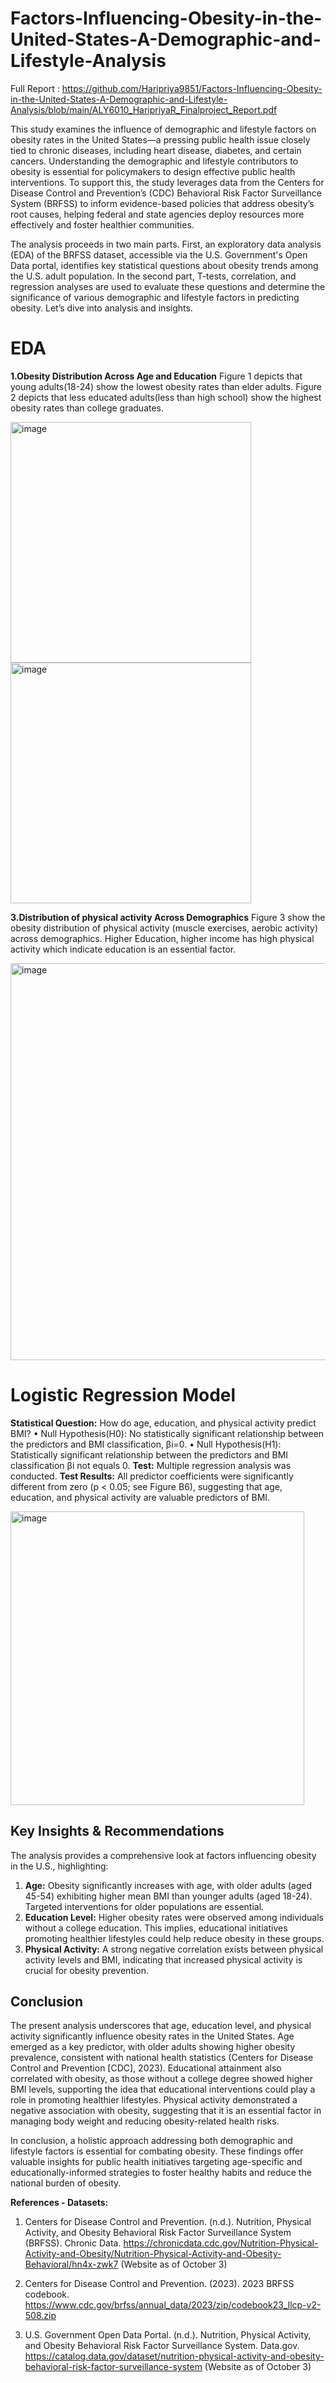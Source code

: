 # Factors-Influencing-Obesity-in-the-United-States-A-Demographic-and-Lifestyle-Analysis

Full Report : https://github.com/Haripriya9851/Factors-Influencing-Obesity-in-the-United-States-A-Demographic-and-Lifestyle-Analysis/blob/main/ALY6010_HaripriyaR_Finalproject_Report.pdf 

This study examines the influence of demographic and lifestyle factors on obesity rates in the
United States—a pressing public health issue closely tied to chronic diseases, including heart
disease, diabetes, and certain cancers. Understanding the demographic and lifestyle contributors
to obesity is essential for policymakers to design effective public health interventions. To support
this, the study leverages data from the Centers for Disease Control and Prevention’s (CDC)
Behavioral Risk Factor Surveillance System (BRFSS) to inform evidence-based policies that
address obesity’s root causes, helping federal and state agencies deploy resources more
effectively and foster healthier communities.

The analysis proceeds in two main parts. First, an exploratory data analysis (EDA) of the BRFSS
dataset, accessible via the U.S. Government's Open Data portal, identifies key statistical
questions about obesity trends among the U.S. adult population. In the second part, T-tests,
correlation, and regression analyses are used to evaluate these questions and determine the
significance of various demographic and lifestyle factors in predicting obesity. Let’s dive into
analysis and insights.

# EDA
**1.Obesity Distribution Across Age and Education**
Figure 1 depicts that young adults(18-24) show the lowest obesity rates than elder adults. Figure 2 depicts that less educated adults(less than high school) show the highest obesity rates than college graduates.

<img width="385" alt="image" src="https://github.com/user-attachments/assets/13d52d16-4bb8-450e-9e5f-c315a32d4583" />
<img width="385" alt="image" src="https://github.com/user-attachments/assets/5858eaa7-8c25-49df-a1c1-541c82f18336" />

                
**3.Distribution of physical activity Across Demographics**
Figure 3 show the obesity distribution of physical activity (muscle exercises, aerobic activity) across demographics. Higher Education, higher income has high physical activity which indicate education is an essential factor.

<img width="635" alt="image" src="https://github.com/user-attachments/assets/43e731c0-eb42-43d4-becc-45bc99b1e812" />


# Logistic Regression Model
**Statistical Question:** How do age, education, and physical activity predict BMI?
•	Null Hypothesis(H0): No statistically significant relationship between the predictors and BMI classification, βi=0.
•	Null Hypothesis(H1): Statistically significant relationship between the predictors and BMI classification βi not equals 0.
**Test:** Multiple regression analysis was conducted.
**Test Results:** All predictor coefficients were significantly different from zero (p < 0.05; see Figure B6), suggesting that age, education, and physical activity are valuable predictors of BMI.

<img width="470" alt="image" src="https://github.com/user-attachments/assets/400cbed8-fc37-461b-89cd-248bb2fbe78f" />


## Key Insights & Recommendations
The analysis provides a comprehensive look at factors influencing obesity in the U.S., highlighting:
1.	**Age:** Obesity significantly increases with age, with older adults (aged 45-54) exhibiting higher mean BMI than younger adults (aged 18-24). Targeted interventions for older populations are essential.
2.	**Education Level:** Higher obesity rates were observed among individuals without a college education. This implies, educational initiatives promoting healthier lifestyles could help reduce obesity in these groups.
3.	**Physical Activity:** A strong negative correlation exists between physical activity levels and BMI, indicating that increased physical activity is crucial for obesity prevention.

## Conclusion
The present analysis underscores that age, education level, and physical activity significantly influence obesity rates in the United States. Age emerged as a key predictor, with older adults showing higher obesity prevalence, consistent with national health statistics (Centers for Disease Control and Prevention [CDC], 2023). Educational attainment also correlated with obesity, as those without a college degree showed higher BMI levels, supporting the idea that educational interventions could play a role in promoting healthier lifestyles. Physical activity demonstrated a negative association with obesity, suggesting that it is an essential factor in managing body weight and reducing obesity-related health risks.

In conclusion, a holistic approach addressing both demographic and lifestyle factors is essential for combating obesity. These findings offer valuable insights for public health initiatives targeting age-specific and educationally-informed strategies to foster healthy habits and reduce the national burden of obesity.

**References - Datasets:**
1. Centers for Disease Control and Prevention. (n.d.). Nutrition, Physical Activity, and Obesity Behavioral Risk Factor Surveillance System (BRFSS). Chronic Data. https://chronicdata.cdc.gov/Nutrition-Physical-Activity-and-Obesity/Nutrition-Physical-Activity-and-Obesity-Behavioral/hn4x-zwk7 (Website as of October 3)

2. Centers for Disease Control and Prevention. (2023). 2023 BRFSS codebook.
https://www.cdc.gov/brfss/annual_data/2023/zip/codebook23_llcp-v2-508.zip

3. U.S. Government Open Data Portal. (n.d.). Nutrition, Physical Activity, and Obesity Behavioral Risk Factor Surveillance System. Data.gov. https://catalog.data.gov/dataset/nutrition-physical-activity-and-obesity-behavioral-risk-factor-surveillance-system (Website as of October 3)


